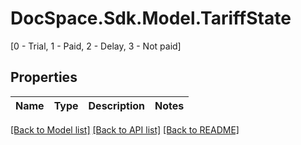 # DocSpace.Sdk.Model.TariffState
[0 - Trial, 1 - Paid, 2 - Delay, 3 - Not paid]

## Properties

Name | Type | Description | Notes
------------ | ------------- | ------------- | -------------

[[Back to Model list]](../README.md#documentation-for-models) [[Back to API list]](../README.md#documentation-for-api-endpoints) [[Back to README]](../README.md)

